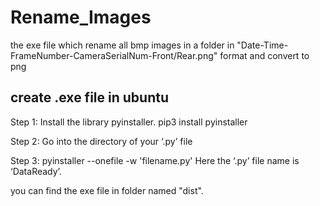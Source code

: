 # Rename_Images
the exe file which rename all bmp images in a folder in "Date-Time-FrameNumber-CameraSerialNum-Front/Rear.png" format  and convert to png

## create .exe file in ubuntu

Step 1: 
Install the library pyinstaller. pip3 install pyinstaller

Step 2: 
Go into the directory of your ‘.py’ file

Step 3: 
pyinstaller --onefile -w 'filename.py'
Here the ‘.py’ file name is ‘DataReady’.

you can find the exe file in folder named "dist".
